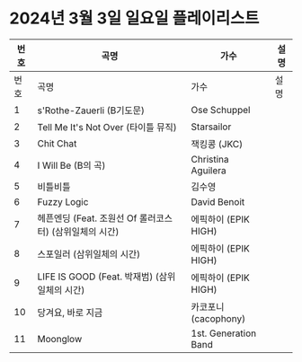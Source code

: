 # 2024년 3월 3일 일요일 플레이리스트

| 번호 | 곡명 | 가수 | 설명 |
|------|------|------|------|
| 번호 | 곡명 | 가수 | 설명 |
| 1 | s'Rothe-Zauerli (B기도문) | Ose Schuppel |  |
| 2 | Tell Me It's Not Over (타이틀 뮤직) | Starsailor |  |
| 3 | Chit Chat | 잭킹콩 (JKC) |  |
| 4 | I Will Be (B의 곡) | Christina Aguilera |  |
| 5 | 비틀비틀 | 김수영 |  |
| 6 | Fuzzy Logic | David Benoit |  |
| 7 | 헤픈엔딩 (Feat. 조원선 Of 롤러코스터) (삼위일체의 시간) | 에픽하이 (EPIK HIGH) |  |
| 8 | 스포일러 (삼위일체의 시간) | 에픽하이 (EPIK HIGH) |  |
| 9 | LIFE IS GOOD (Feat. 박재범) (삼위일체의 시간) | 에픽하이 (EPIK HIGH) |  |
| 10 | 당겨요, 바로 지금 | 카코포니 (cacophony) |  |
| 11 | Moonglow | 1st. Generation Band |  |
